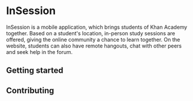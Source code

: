 # InSession
InSession is a mobile application, which brings students of Khan Academy together. Based on a student's location, in-person study sessions are offered, giving the online community a chance to learn together. On the website, students can also have remote hangouts, chat with other peers and seek help in the forum. 

Getting started
---------------
## Contributing

